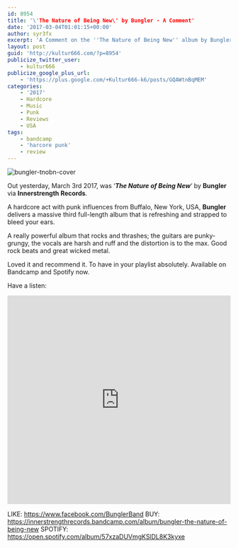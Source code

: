 ```yaml
---
id: 8954
title: '\'The Nature of Being New\' by Bungler - A Comment'
date: '2017-03-04T01:01:15+00:00'
author: syr3fx
excerpt: 'A Comment on the ''The Nature of Being New'' album by Bungler (2017).'
layout: post
guid: 'http://kultur666.com/?p=8954'
publicize_twitter_user:
    - kultur666
publicize_google_plus_url:
    - 'https://plus.google.com/+Kultur666-k6/posts/GQAWtnBqMEM'
categories:
    - '2017'
    - Hardcore
    - Music
    - Punk
    - Reviews
    - USA
tags:
    - bandcamp
    - 'harcore punk'
    - review
---
```


![bungler-tnobn-cover](http://localhost:8080/wp-content/uploads/2017/03/bungler-tnobn-cover.jpg?w=680)

Out yesterday, March 3rd 2017, was ‘***The Nature of Being New***‘ by **Bungler** via **Innerstrength Records**.

A hardcore act with punk influences from Buffalo, New York, USA, **Bungler** delivers a massive third full-length album that is refreshing and strapped to bleed your ears.

A really powerful album that rocks and thrashes; the guitars are punky-grungy, the vocals are harsh and ruff and the distortion is to the max. Good rock beats and great wicked metal.

Loved it and recommend it. To have in your playlist absolutely. Available on Bandcamp and Spotify now.

Have a listen:

<iframe style="border: 0; width: 100%; height: 472px;" src="https://bandcamp.com/EmbeddedPlayer/album=3639138454/size=large/bgcol=333333/linkcol=e99708/tracklist=false/transparent=true/" seamless></iframe>

LIKE: <https://www.facebook.com/BunglerBand>
BUY: <https://innerstrengthrecords.bandcamp.com/album/bungler-the-nature-of-being-new>
SPOTIFY: <https://open.spotify.com/album/57xzaDUVmgKSlDL8K3kyxe>